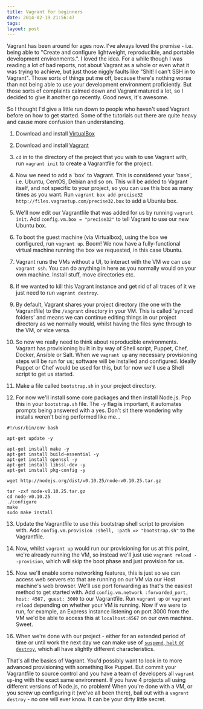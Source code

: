 ```yaml
---
title: Vagrant for beginners
date: 2014-02-19 21:56:47 
tags: 
layout: post
---
```

Vagrant has been around for ages now. I've always loved the premise - i.e. being able to "Create and configure lightweight, reproducible, and portable development environments.". I loved the idea. For a while though I was reading a lot of bad reports, not about Vagrant as a whole or even what it was trying to achieve, but just those niggly faults like "Shit! I can't SSH in to Vagrant". Those sorts of things put me off, because there's nothing worse than not being able to use your development environment proficiently. But those sorts of complaints calmed down and Vagrant matured a lot, so I decided to give it another go recently. Good news, it's awesome. 

So I thought I'd give a little run down to people who haven't used Vagrant before on how to get started. Some of the tutorials out there are quite heavy and cause more confusion than understanding. 

1) Download and install [VirtualBox ](https://www.virtualbox.org/wiki/Downloads)

2) Download and install [Vagrant](http://www.vagrantup.com/downloads.html)

3) `cd` in to the directory of the project that you wish to use Vagrant with, run `vagrant init` to create a Vagrantfile for the project. 

4) Now we need to add a 'box' to Vagrant. This is considered your 'base', i.e. Ubuntu, CentOS, Debian and so on. This will be added to Vagrant itself, and not specific to your project, so you can use this box as many times as you want. Run `vagrant box add precise32 http://files.vagrantup.com/precise32.box` to add a Ubuntu box. 

5) We'll now edit our Vagrantfile that was added for us by running `vagrant init`. Add `config.vm.box = "precise32"` to tell Vagrant to use our new Ubuntu box. 

6) To boot the guest machine (via Virtualbox), using the box we configured, run `vagrant up`. Boom! We now have a fully-functional virtual machine running the box we requested, in this case Ubuntu.

7) Vagrant runs the VMs without a UI, to interact with the VM we can use `vagrant ssh`. You can do anything in here as you normally would on your own machine. Install stuff, move directories etc. 

8) If we wanted to kill this Vagrant instance and get rid of all traces of it we just need to run `vagrant destroy`. 

9) By default, Vagrant shares your project directory (the one with the Vagrantfile) to the `/vagrant` directory in your VM. This is called 'synced folders' and means we can continue editing things in our project directory as we normally would, whilst having the files sync through to the VM, or vice versa. 

10) So now we really need to think about reproducible environments. Vagrant has provisioning built in by way of Shell script, Puppet, Chef, Docker, Ansible or Salt. When we `vagrant up` any necessary provisioning steps will be run for us; software will be installed and configured. Ideally Puppet or Chef would be used for this, but for now we'll use a Shell script to get us started. 

11) Make a file called `bootstrap.sh` in your project directory. 

12) For now we'll install some core packages and then install Node.js. Pop this in your `bootstrap.sh` file. The `-y` flag is important, it automates prompts being answered with a yes. Don't sit there wondering why installs weren't being performed like me... 

```
#!/usr/bin/env bash

apt-get update -y

apt-get install make -y
apt-get install build-essential -y
apt-get install openssl -y
apt-get install libssl-dev -y 
apt-get install pkg-config -y

wget http://nodejs.org/dist/v0.10.25/node-v0.10.25.tar.gz

tar -zxf node-v0.10.25.tar.gz 
cd node-v0.10.25
./configure
make
sudo make install
```
13) Update the Vagrantfile to use this bootstrap shell script to provision with. Add `config.vm.provision :shell, :path => "bootstrap.sh"` to the Vagrantfile. 

14) Now, whilst `vagrant up` would run our provisioning for us at this point, we're already running the VM, so instead we'll just use `vagrant reload --provision`, which will skip the boot phase and just provision for us. 

15) Now we'll enable some networking features, this is just so we can access web servers etc that are running on our VM via our Host machine's web browser. We'll use port forwarding as that's the easiest method to get started with. Add `config.vm.network :forwarded_port, host: 4567, guest: 3000` to our Vagrantfile. Run `vagrant up` or `vagrant reload` depending on whether your VM is running. Now if we were to run, for example, an Express instance listening on port 3000 from the VM we'd be able to access this at `localhost:4567` on our own machine. Sweet. 

16) When we're done with our project - either for an extended period of time or until work the next day we can make use of [`suspend`, `halt` or `destroy`](http://docs.vagrantup.com/v2/getting-started/teardown.html), which all have slightly different characteristics. 

That's all the basics of Vagrant. You'd possibly want to look in to more advanced provisioning with something like Puppet. But commit your Vagrantfile to source control and you have a team of developers all `vagrant up`-ing with the exact same environment. If you have 4 projects all using different versions of Node.js, no problem! When you're done with a VM, or you screw up configuring it (we've all been there), bail out with a `vagrant destroy` - no one will ever know. It can be your dirty little secret. 
